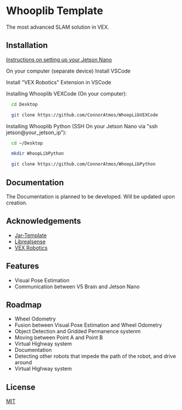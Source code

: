 
# Whooplib Template

The most advanced SLAM solution in VEX.


## Installation

[Instructions on setting up your Jetson Nano](https://docs.google.com/document/d/1Zwriuj1YhczBsMVh11xQKaoRo1WXXvaLQYEdnHrO4jg/edit?usp=sharing)

On your computer (separate device) Install VSCode

Install "VEX Robotics" Extension in VSCode

Installing Whooplib VEXCode (On your computer):

```bash
  cd Desktop

  git clone https://github.com/ConnorAtmos/WhoopLibVEXCode
```

Installing Whooplib Python (SSH On your Jetson Nano via "ssh jetson@your_jetson_ip"):

```bash
  cd ~/Desktop

  mkdir WhoopLibPython

  git clone https://github.com/ConnorAtmos/WhoopLibPython
```
    
## Documentation

The Documentation is planned to be developed. Will be updated upon creation.





## Acknowledgements

 - [Jar-Template](https://github.com/JacksonAreaRobotics/JAR-Template)
 - [Librealsense](https://github.com/IntelRealSense/librealsense)
 - [VEX Robotics](https://github.com/VEX-Robotics-AI)


## Features

- Visual Pose Estimation
- Communication between V5 Brain and Jetson Nano


## Roadmap

- Wheel Odometry
- Fusion between Visual Pose Estimation and Wheel Odometry
- Object Detection and Gridded Permanence systenm
- Moving between Point A and Point B
- Virtual Highway system
- Documentation
- Detecting other robots that impede the path of the robot, and drive around
- Virtual Highway system
## License

[MIT](https://choosealicense.com/licenses/mit/)

